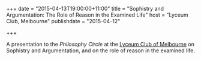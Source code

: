 +++
date = "2015-04-13T19:00:00+11:00"
title = "Sophistry and Argumentation: The Role of Reason in the Examined Life"
host = "Lyceum Club, Melbourne"
publishdate = "2015-04-12"

+++

A presentation to the *Philosophy Circle* at the [Lyceum Club of Melbourne](http://www.lyceumclubmelb.org.au/) on Sophistry and Argumentation, and on the role of reason in the examined life.